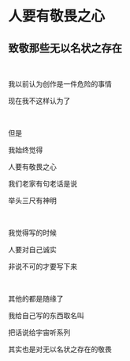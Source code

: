 # 人要有敬畏之心  

## 致敬那些无以名状之存在 

&nbsp;

我以前认为创作是一件危险的事情  

现在我不这样认为了

&nbsp;

但是  

我始终觉得  

人要有敬畏之心
&nbsp;

我们老家有句老话是说  

举头三尺有神明

&nbsp;

我觉得写的时候  

人要对自己诚实  

非说不可的才要写下来

&nbsp;

其他的都是随缘了  

我给自己写的东西取名叫  

把话说给宇宙听系列  

其实也是对无以名状之存在的敬畏  

